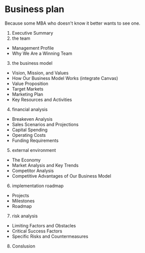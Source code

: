 # Business plan

Because some MBA who doesn't know it better wants to see one.

1. Executive Summary
2. the team
- Management Profile
- Why We Are a Winning Team
3. the business model
- Vision, Mission, and Values
- How Our Business Model Works (integrate Canvas)
- Value Proposition
- Target Markets
- Marketing Plan
- Key Resources and Activities
4. financial analysis
- Breakeven Analysis
- Sales Scenarios and Projections
- Capital Spending
- Operating Costs
- Funding Requirements
5. external environment
- The Economy
- Market Analysis and Key Trends
- Competitor Analysis
- Competitive Advantages of Our Business Model
6. implementation roadmap
- Projects
- Milestones
- Roadmap
7. risk analysis
- Limiting Factors and Obstacles
- Critical Success Factors
- Specific Risks and Countermeasures
8. Conslusion
